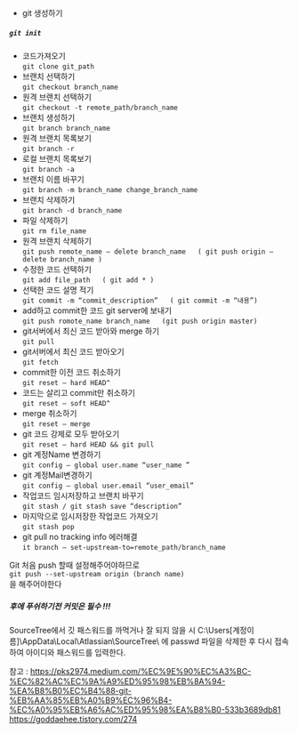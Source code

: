 - git 생성하기     
##### `git init`
- 코드가져오기     
`git clone git_path `
- 브랜치 선택하기     
`git checkout branch_name `
- 원격 브랜치 선택하기     
`git checkout -t remote_path/branch_name `
- 브랜치 생성하기     
`git branch branch_name`
- 원격 브랜치 목록보기     
`git branch -r` 
- 로컬 브랜치 목록보기     
`git branch -a`
- 브랜치 이름 바꾸기     
`git branch -m branch_name change_branch_name`
- 브랜치 삭제하기     
`git branch -d branch_name`
- 파일 삭제하기     
`git rm file_name`
- 원격 브랜치 삭제하기     
`git push remote_name — delete branch_name   ( git push origin — delete branch_name )`
- 수정한 코드 선택하기     
`git add file_path   ( git add * )`
- 선택한 코드 설명 적기     
`git commit -m “commit_description”   ( git commit -m “내용”)`
- add하고 commit한 코드 git server에 보내기     
`git push romote_name branch_name   (git push origin master)`
- git서버에서 최신 코드 받아와 merge 하기     
`git pull`
- git서버에서 최신 코드 받아오기     
`git fetch`
- commit한 이전 코드 취소하기     
`git reset — hard HEAD^`
- 코드는 살리고 commit만 취소하기     
`git reset — soft HEAD^`
- merge 취소하기     
`git reset — merge`
- git 코드 강제로 모두 받아오기     
`git reset — hard HEAD && git pull`
- git 계정Name 변경하기     
`git config — global user.name “user_name ”`
- git 계정Mail변경하기     
`git config — global user.email “user_email”`
- 작업코드 임시저장하고 브랜치 바꾸기     
`git stash / git stash save “description”`
- 마지막으로 임시저장한 작업코드 가져오기     
`git stash pop`
- git pull no tracking info 에러해결     
`it branch — set-upstream-to=remote_path/branch_name`

Git 처음 push 할때 설정해주어야하므로      
`git push --set-upstream origin (branch name)`     
을 해주어야한다

##### 후에 푸쉬하기전 커밋은 필수 !!!

SourceTree에서 깃 패스워드를 까먹거나 잘 되지 않을 시 C:\Users\[계정이름]\AppData\Local\Atlassian\SourceTree\ 에 passwd 파일을 삭제한 후 다시 접속하여 아이디와 패스워드를 입력한다.      

참고 : https://pks2974.medium.com/%EC%9E%90%EC%A3%BC-%EC%82%AC%EC%9A%A9%ED%95%98%EB%8A%94-%EA%B8%B0%EC%B4%88-git-%EB%AA%85%EB%A0%B9%EC%96%B4-%EC%A0%95%EB%A6%AC%ED%95%98%EA%B8%B0-533b3689db81
https://goddaehee.tistory.com/274
